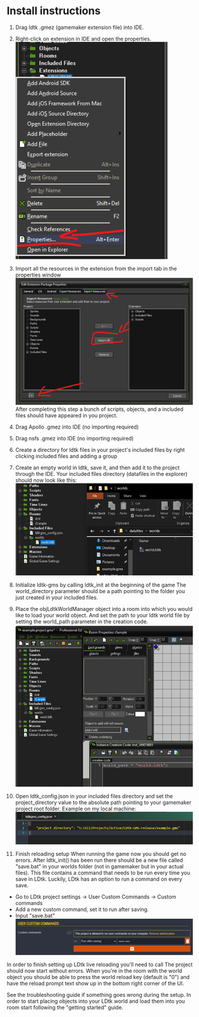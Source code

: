 # Install instructions
1) Drag ldtk .gmez (gamemaker extension file) into IDE.

2) Right-click on extension in IDE and open the properties.
![Open properties](img-install-instructions/open-properties.png)

3) Import all the resources in the extension from the import tab in the properties window
![Import resources](img-install-instructions/import-resources.png)
After completing this step a bunch of scripts, objects, and a included files should have appeared in you project.

4) Drag Apollo .gmez into IDE (no importing required)

5) Drag nsfs .gmez into IDE (no importing required)

6) Create a directory for ldtk files in your project's included files by right clicking included files and adding a group

7) Create an empty world in ldtk, save it, and then add it to the project through the IDE.
Your included files directory (datafiles in the explorer) should now look like this:
![Included files](img-install-instructions/included-files.png)

8) Initialize ldtk-gms by calling ldtk_init at the beginning of the game
The world_directory parameter should be a path pointing to the folder you just created in your included files.

9) Place the objLdtkWorldManager object into a room into which you would like to load your world object.
   And set the path to your ldtk world file by setting the world_path parameter in the creation code.
![World manager setup](img-install-instructions/world-manager-setup.png)

10) Open ldtk_config.json in your included files directory and set the project_directory value to the absolute path pointing to your gamemaker project root folder.
Example on my local machine:
![Config file setup](img-install-instructions/config-file-setup.png)

11) Finish reloading setup
When running the game now you should get no errors. After ldtk_init() has been run there should be a new file called "save.bat" in your worlds folder (not in gamemaker but in your actual files). This file contains a command that needs to be run every time you save in LDtk. Luckily, LDtk has an option to run a command on every save.
- Go to LDtk project settings -> User Custom Commands -> Custom commands
- Add a new custom command, set it to run after saving.
- Input "save.bat"
![Calling save.bat](img-install-instructions/calling-savebat.png)

In order to finish setting up LDtk live reloading you'll need to call
The project should now start without errors.
When you're in the room with the world object you should be able to press the world reload key (default is "0") and have the reload prompt text show up in the bottom right corner of the UI.

See the troubleshooting guide if something goes wrong during the setup.
In order to start placing objects into your LDtk world and load them into you room start following the "getting started" guide.